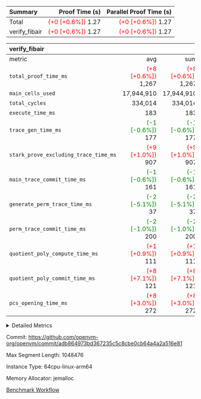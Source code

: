 | Summary | Proof Time (s) | Parallel Proof Time (s) |
|:---|---:|---:|
| Total | <span style='color: red'>(+0 [+0.6%])</span> 1.27 | <span style='color: red'>(+0 [+0.6%])</span> 1.27 |
| verify_fibair | <span style='color: red'>(+0 [+0.6%])</span> 1.27 | <span style='color: red'>(+0 [+0.6%])</span> 1.27 |


| verify_fibair |||||
|:---|---:|---:|---:|---:|
|metric|avg|sum|max|min|
| `total_proof_time_ms ` | <span style='color: red'>(+8 [+0.6%])</span> 1,267 | <span style='color: red'>(+8 [+0.6%])</span> 1,267 | <span style='color: red'>(+8 [+0.6%])</span> 1,267 | <span style='color: red'>(+8 [+0.6%])</span> 1,267 |
| `main_cells_used     ` |  17,944,910 |  17,944,910 |  17,944,910 |  17,944,910 |
| `total_cycles        ` |  334,014 |  334,014 |  334,014 |  334,014 |
| `execute_time_ms     ` |  183 |  183 |  183 |  183 |
| `trace_gen_time_ms   ` | <span style='color: green'>(-1 [-0.6%])</span> 177 | <span style='color: green'>(-1 [-0.6%])</span> 177 | <span style='color: green'>(-1 [-0.6%])</span> 177 | <span style='color: green'>(-1 [-0.6%])</span> 177 |
| `stark_prove_excluding_trace_time_ms` | <span style='color: red'>(+9 [+1.0%])</span> 907 | <span style='color: red'>(+9 [+1.0%])</span> 907 | <span style='color: red'>(+9 [+1.0%])</span> 907 | <span style='color: red'>(+9 [+1.0%])</span> 907 |
| `main_trace_commit_time_ms` | <span style='color: green'>(-1 [-0.6%])</span> 161 | <span style='color: green'>(-1 [-0.6%])</span> 161 | <span style='color: green'>(-1 [-0.6%])</span> 161 | <span style='color: green'>(-1 [-0.6%])</span> 161 |
| `generate_perm_trace_time_ms` | <span style='color: green'>(-2 [-5.1%])</span> 37 | <span style='color: green'>(-2 [-5.1%])</span> 37 | <span style='color: green'>(-2 [-5.1%])</span> 37 | <span style='color: green'>(-2 [-5.1%])</span> 37 |
| `perm_trace_commit_time_ms` | <span style='color: green'>(-2 [-1.0%])</span> 200 | <span style='color: green'>(-2 [-1.0%])</span> 200 | <span style='color: green'>(-2 [-1.0%])</span> 200 | <span style='color: green'>(-2 [-1.0%])</span> 200 |
| `quotient_poly_compute_time_ms` | <span style='color: red'>(+1 [+0.9%])</span> 111 | <span style='color: red'>(+1 [+0.9%])</span> 111 | <span style='color: red'>(+1 [+0.9%])</span> 111 | <span style='color: red'>(+1 [+0.9%])</span> 111 |
| `quotient_poly_commit_time_ms` | <span style='color: red'>(+8 [+7.1%])</span> 121 | <span style='color: red'>(+8 [+7.1%])</span> 121 | <span style='color: red'>(+8 [+7.1%])</span> 121 | <span style='color: red'>(+8 [+7.1%])</span> 121 |
| `pcs_opening_time_ms ` | <span style='color: red'>(+8 [+3.0%])</span> 272 | <span style='color: red'>(+8 [+3.0%])</span> 272 | <span style='color: red'>(+8 [+3.0%])</span> 272 | <span style='color: red'>(+8 [+3.0%])</span> 272 |



<details>
<summary>Detailed Metrics</summary>

|  | verify_program_compile_ms | total_cells | stark_prove_excluding_trace_time_ms | quotient_poly_compute_time_ms | quotient_poly_commit_time_ms | perm_trace_commit_time_ms | pcs_opening_time_ms | main_trace_commit_time_ms |
| --- | --- | --- | --- | --- | --- | --- | --- |
|  | 7 | 65,536 | 39 | 2 | 7 | 0 | 21 | 7 | 

| air_name | rows | quotient_deg | main_cols | interactions | constraints | cells |
| --- | --- | --- | --- | --- | --- | --- |
| AccessAdapterAir<2> |  | 2 |  | 5 | 12 |  | 
| AccessAdapterAir<4> |  | 2 |  | 5 | 12 |  | 
| AccessAdapterAir<8> |  | 2 |  | 5 | 12 |  | 
| FibonacciAir | 32,768 | 1 | 2 |  | 5 | 65,536 | 
| FriReducedOpeningAir |  | 2 |  | 39 | 71 |  | 
| JalRangeCheckAir |  | 2 |  | 9 | 14 |  | 
| NativePoseidon2Air<BabyBearParameters>, 1> |  | 2 |  | 136 | 572 |  | 
| PhantomAir |  | 2 |  | 3 | 5 |  | 
| ProgramAir |  | 1 |  | 1 | 4 |  | 
| VariableRangeCheckerAir |  | 1 |  | 1 | 4 |  | 
| VmAirWrapper<AluNativeAdapterAir, FieldArithmeticCoreAir> |  | 2 |  | 15 | 27 |  | 
| VmAirWrapper<BranchNativeAdapterAir, BranchEqualCoreAir<1> |  | 2 |  | 11 | 25 |  | 
| VmAirWrapper<NativeAdapterAir<2, 0>, PublicValuesCoreAir> |  | 2 |  | 11 | 29 |  | 
| VmAirWrapper<NativeLoadStoreAdapterAir<1>, NativeLoadStoreCoreAir<1> |  | 2 |  | 15 | 20 |  | 
| VmAirWrapper<NativeLoadStoreAdapterAir<4>, NativeLoadStoreCoreAir<4> |  | 2 |  | 15 | 20 |  | 
| VmAirWrapper<NativeVectorizedAdapterAir<4>, FieldExtensionCoreAir> |  | 2 |  | 15 | 27 |  | 
| VmConnectorAir |  | 2 |  | 5 | 11 |  | 
| VolatileBoundaryAir |  | 2 |  | 7 | 19 |  | 

| group | trace_gen_time_ms | total_proof_time_ms | total_cycles | total_cells | stark_prove_excluding_trace_time_ms | quotient_poly_compute_time_ms | quotient_poly_commit_time_ms | perm_trace_commit_time_ms | pcs_opening_time_ms | main_trace_commit_time_ms | main_cells_used | generate_perm_trace_time_ms | execute_time_ms |
| --- | --- | --- | --- | --- | --- | --- | --- | --- | --- | --- | --- | --- | --- |
| verify_fibair | 177 | 1,267 | 334,014 | 62,474,410 | 907 | 111 | 121 | 200 | 272 | 161 | 17,944,910 | 37 | 183 | 

| group | air_name | rows | prep_cols | perm_cols | main_cols | cells |
| --- | --- | --- | --- | --- | --- | --- |
| verify_fibair | AccessAdapterAir<2> | 131,072 |  | 16 | 11 | 3,538,944 | 
| verify_fibair | AccessAdapterAir<4> | 65,536 |  | 16 | 13 | 1,900,544 | 
| verify_fibair | AccessAdapterAir<8> | 128 |  | 16 | 17 | 4,224 | 
| verify_fibair | FriReducedOpeningAir | 2,048 |  | 84 | 27 | 227,328 | 
| verify_fibair | JalRangeCheckAir | 32,768 |  | 28 | 12 | 1,310,720 | 
| verify_fibair | NativePoseidon2Air<BabyBearParameters>, 1> | 32,768 |  | 312 | 398 | 23,265,280 | 
| verify_fibair | PhantomAir | 16,384 |  | 12 | 6 | 294,912 | 
| verify_fibair | ProgramAir | 8,192 |  | 8 | 10 | 147,456 | 
| verify_fibair | VariableRangeCheckerAir | 262,144 | 2 | 8 | 1 | 2,359,296 | 
| verify_fibair | VmAirWrapper<AluNativeAdapterAir, FieldArithmeticCoreAir> | 262,144 |  | 36 | 29 | 17,039,360 | 
| verify_fibair | VmAirWrapper<BranchNativeAdapterAir, BranchEqualCoreAir<1> | 32,768 |  | 28 | 23 | 1,671,168 | 
| verify_fibair | VmAirWrapper<NativeLoadStoreAdapterAir<1>, NativeLoadStoreCoreAir<1> | 65,536 |  | 40 | 21 | 3,997,696 | 
| verify_fibair | VmAirWrapper<NativeLoadStoreAdapterAir<4>, NativeLoadStoreCoreAir<4> | 32,768 |  | 40 | 27 | 2,195,456 | 
| verify_fibair | VmAirWrapper<NativeVectorizedAdapterAir<4>, FieldExtensionCoreAir> | 32,768 |  | 36 | 38 | 2,424,832 | 
| verify_fibair | VmConnectorAir | 2 | 1 | 16 | 5 | 42 | 
| verify_fibair | VolatileBoundaryAir | 65,536 |  | 20 | 12 | 2,097,152 | 

| group | trace_height_constraint | weighted_sum | threshold |
| --- | --- | --- | --- |
| verify_fibair | 0 | 1,085,444 | 2,013,265,921 | 
| verify_fibair | 1 | 5,411,200 | 2,013,265,921 | 
| verify_fibair | 2 | 542,722 | 2,013,265,921 | 
| verify_fibair | 3 | 5,476,612 | 2,013,265,921 | 
| verify_fibair | 4 | 65,536 | 2,013,265,921 | 
| verify_fibair | 5 | 12,851,850 | 2,013,265,921 | 

| trace_height_constraint | threshold |
| --- | --- |
| 0 | 2,013,265,921 | 

</details>


Commit: https://github.com/openvm-org/openvm/commit/adb864973bd367235c5c8cbe0cb64a4a2a516e81

Max Segment Length: 1048476

Instance Type: 64cpu-linux-arm64

Memory Allocator: jemalloc

[Benchmark Workflow](https://github.com/openvm-org/openvm/actions/runs/14022765519)
